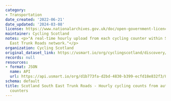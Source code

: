 ```yaml
---
category:
- Transportation
date_created: '2022-06-21'
date_updated: '2024-03-08'
license: https://www.nationalarchives.gov.uk/doc/open-government-licence/version/3/
maintainer: Cycling Scotland
notes: <p>"A real-time hourly upload from each cycling counter within Scotland's South
  East Trunk Roads network."</p>
organization: Cycling Scotland
original_dataset_link: https://usmart.io/org/cyclingscotland/discovery/discovery-view-detail/4e329609-94e9-43b5-a221-be989390a391
records: null
resources:
- format: JSON
  name: API
  url: https://api.usmart.io/org/d1b773fa-d2bd-4830-b399-ecfd18e832f3/85792890-4026-4282-a146-ff71f9470efc/1/urql
schema: default
title: Scotland South East Trunk Roads - Hourly cycling counts from automatic cycling
  counters
---
```


